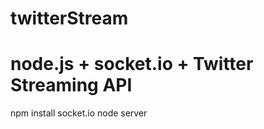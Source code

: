 twitterStream
=============

node.js + socket.io + Twitter Streaming API
=============

npm install socket.io
node server
